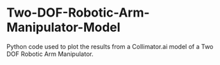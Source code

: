 # Two-DOF-Robotic-Arm-Manipulator-Model
Python code used to plot the results from a Collimator.ai model of a Two DOF Robotic Arm Manipulator.
